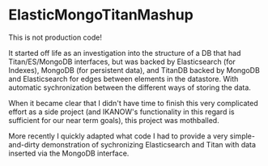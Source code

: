 # ElasticMongoTitanMashup

This is not production code!

It started off life as an investigation into the structure of a DB that had Titan/ES/MongoDB interfaces, but was backed by Elasticsearch (for Indexes), MongoDB (for persistent data), and TitanDB backed by MongoDB and Elasticsearch for edges between elements in the datastore. With automatic sychronization between the different ways of storing the data.

When it became clear that I didn't have time to finish this very complicated effort as a side project (and IKANOW's functionality in this regard is sufficient for our near term goals), this project was mothballed.

More recently I quickly adapted what code I had to provide a very simple-and-dirty demonstration of sychronizing Elasticsearch and Titan with data inserted via the MongoDB interface.
